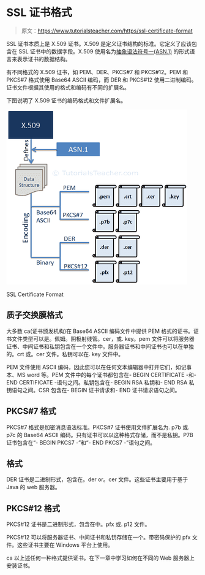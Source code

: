# SSL 证书格式

> 原文：<https://www.tutorialsteacher.com/https/ssl-certificate-format>

SSL 证书本质上是 X.509 证书。X.509 是定义证书结构的标准。它定义了应该包含在 SSL 证书中的数据字段。X.509 使用名为[抽象语法符号一(ASN.1)](https://en.wikipedia.org/wiki/Abstract_Syntax_Notation_One) 的形式语言来表示证书的数据结构。

有不同格式的 X.509 证书，如 PEM、DER、PKCS#7 和 PKCS#12。PEM 和 PKCS#7 格式使用 Base64 ASCII 编码，而 DER 和 PKCS#12 使用二进制编码。证书文件根据其使用的格式和编码有不同的扩展名。

下图说明了 X.509 证书的编码格式和文件扩展名。

[![](img/8952175e63db2845d7fd0ba0adabe5ee.png)](../../Content/images/https/ssl-certificate-format.png) 

SSL Certificate Format



## 质子交换膜格式

大多数 ca(证书颁发机构)在 Base64 ASCII 编码文件中提供 PEM 格式的证书。证书文件类型可以是。佩姆。阴极射线管。cer，或. key。pem 文件可以将服务器证书、中间证书和私钥包含在一个文件中。服务器证书和中间证书也可以在单独的。crt 或。cer 文件。私钥可以在. key 文件中。

PEM 文件使用 ASCII 编码，因此您可以在任何文本编辑器中打开它们，如记事本、MS word 等。PEM 文件中的每个证书都包含在- BEGIN CERTIFICATE -和- END CERTIFICATE -语句之间。私钥包含在- BEGIN RSA 私钥和- END RSA 私钥语句之间。CSR 包含在- BEGIN 证书请求和- END 证书请求语句之间。

## PKCS#7 格式

PKCS#7 格式是加密消息语法标准。PKCS#7 证书使用文件扩展名为. p7b 或. p7c 的 Base64 ASCII 编码。只有证书可以以这种格式存储，而不是私钥。P7B 证书包含在“- BEGIN PKCS7 -”和“- END PKCS7 -”语句之间。

## 格式

DER 证书是二进制形式，包含在。der or。cer 文件。这些证书主要用于基于 Java 的 web 服务器。

## PKCS#12 格式

PKCS#12 证书是二进制形式，包含在中。pfx 或. p12 文件。

PKCS#12 可以将服务器证书、中间证书和私钥存储在一个。带密码保护的 pfx 文件。这些证书主要在 Windows 平台上使用。

ca 以上述任何一种格式提供证书。在下一章中学习如何在不同的 Web 服务器上安装证书。